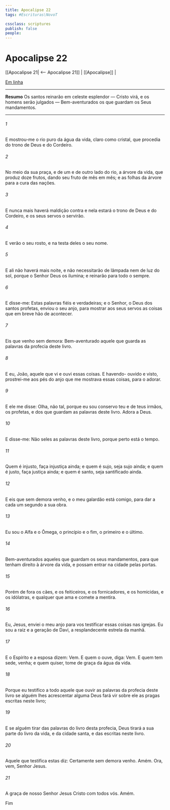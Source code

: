 ```yaml
---
title: Apocalipse 22
tags: #Escrituras\NovoT

cssclass: scriptures
publish: false
people:
---
```


# Apocalipse 22
[[Apocalipse 21| <-- Apocalipse 21]] | [[Apocalipse]] |

[Em linha](https://churchofjesuschrist.org/study/scriptures/nt/rev/22?lang=por)

---
__Resumo__
Os santos reinarão em celeste esplendor — Cristo virá, e os homens serão julgados — Bem-aventurados os que guardam os Seus mandamentos.

---
###### 1 
E mostrou-me o rio puro da água da vida, claro como cristal, que procedia do trono de Deus e do Cordeiro.

###### 2 
No meio da sua praça, e de um e de outro lado do rio,  a árvore da vida, que produz doze frutos, dando seu fruto de mês em mês; e as folhas da árvore  para a cura das nações.

###### 3 
E  nunca mais haverá maldição contra  e nela estará o trono de Deus e do Cordeiro, e os seus servos o servirão.

###### 4 
E verão o seu rosto, e na testa deles  o seu nome.

###### 5 
E ali não haverá mais noite, e não necessitarão de lâmpada nem de luz do sol, porque o Senhor Deus os ilumina; e reinarão para todo o sempre.

###### 6 
E disse-me: Estas palavras  fiéis e verdadeiras; e o Senhor, o Deus dos santos profetas, enviou o seu anjo, para mostrar aos seus servos as coisas que em breve hão de acontecer.

###### 7 
Eis que venho sem demora: Bem-aventurado aquele que guarda as palavras da profecia deste livro.

###### 8 
E eu, João,  aquele que vi e ouvi essas coisas. E havendo- ouvido e visto, prostrei-me aos pés do anjo que me mostrava essas coisas, para o adorar.

###### 9 
E ele me disse: Olha, não  tal, porque eu sou conservo teu e de teus irmãos, os profetas, e dos que guardam as palavras deste livro. Adora a Deus.

###### 10 
E disse-me: Não seles as palavras deste livro, porque perto está o tempo.

###### 11 
Quem é injusto, faça injustiça ainda; e quem é sujo, seja sujo ainda; e quem é justo, faça justiça ainda; e quem é santo, seja santificado ainda.

###### 12 
E eis que sem demora venho, e o meu galardão está comigo, para dar a cada um segundo a sua obra.

###### 13 
Eu sou o Alfa e o Ômega, o princípio e o fim, o primeiro e o último.

###### 14 
Bem-aventurados aqueles que guardam os seus mandamentos, para que tenham direito à árvore da vida, e possam entrar na cidade pelas portas.

###### 15 
Porém  de fora os cães, e os feiticeiros, e os fornicadores, e os homicidas, e os idólatras, e qualquer que ama e comete a mentira.

###### 16 
Eu, Jesus, enviei o meu anjo para vos testificar essas coisas nas igrejas. Eu sou a raiz e a geração de Davi, a resplandecente estrela da manhã.

###### 17 
E o Espírito e a esposa dizem: Vem. E quem o ouve, diga: Vem. E quem tem sede, venha; e quem quiser, tome de graça da água da vida.

###### 18 
Porque eu testifico a todo aquele que ouvir as palavras da profecia deste livro  se alguém lhes acrescentar alguma  Deus fará vir sobre ele as pragas  escritas neste livro;

###### 19 
E se alguém tirar das palavras do livro desta profecia, Deus tirará a sua parte do livro da vida, e da cidade santa, e das  escritas neste livro.

###### 20 
Aquele que testifica estas  diz: Certamente sem demora venho. Amém. Ora, vem, Senhor Jesus.

###### 21 
A graça de nosso Senhor Jesus Cristo  com todos vós. Amém.

Fim

